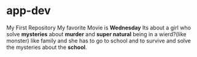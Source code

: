 # app-dev
My First Repository
My favorite Movie is **Wednesday**
Its about a girl who solve **mysteries** about **murder** and **super natural** being in a wierd?(like monster) like family and she has to go to school and to survive and solve the mysteries about the **school**.
